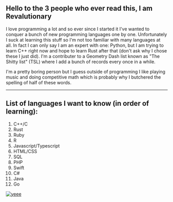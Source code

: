 ## Hello to the 3 people who ever read this, I am Revalutionary

  I love programming a lot and so ever since I started it I've wanted to conquer a bunch of new programming languages one by one. Unfortunately I suck at learning this stuff so I'm not too familiar with many languages at all. In fact I can only say I am an expert with one: Python, but I am trying to learn C++ right now and hope to learn Rust after that (don't ask why I chose these I just did). I'm a contributer to a Geometry Dash list known as "The Shitty list" (TSL) where I add a bunch of records every once in a while.

  I'm a pretty boring person but I guess outside of programming I like playing music and doing competitive math which is probably why I butchered the spelling of half of these words.
  
---

## List of languages I want to know (in order of learning):

1. C++/C
2. Rust
3. Ruby
4. R
5. Javascript/Typescript
6. HTML/CSS
7. SQL
8. PHP
9. Swift
10. C#
11. Java
12. Go

[![yeee](https://github-readme-stats-rose-eta-86.vercel.app/api/top-langs/?username=Revalutionary&count_private=true&theme=shadow_red&layout=compact)](https://github.com/anuraghazra/github-readme-stats)
